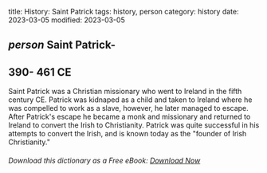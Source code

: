 title: History: Saint Patrick
tags: history, person
category: history
date: 2023-03-05
modified: 2023-03-05

## _person_ Saint Patrick-
 390-
461 CE
-
Saint Patrick was a
Christian missionary who went to Ireland in the fifth century CE.
Patrick was kidnaped as a child and taken to Ireland where he was
compelled to work as a slave, however, he later managed to escape.
After Patrick's escape he became a monk and missionary and returned to
Ireland to convert the Irish to Christianity. Patrick was quite
successful in his attempts to convert the Irish, and is known today as
the "founder of Irish Christianity."


###### Download *this* dictionary as a Free eBook: [Download Now]({static}static/SerfHistoryDictionary.pdf)

